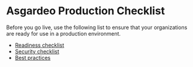 # Asgardeo Production Checklist

Before you go live, use the following list to ensure that your organizations are ready for use in a production environment.

- [Readiness checklist]({{base_path}}/references/production-checklist/readiness-check/)
- [Security checklist]({{base_path}}/references/production-checklist/security-check/)
- [Best practices]({{base_path}}/references/production-checklist/best-practices/)